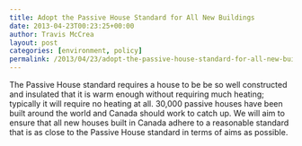 ```yaml
---
title: Adopt the Passive House Standard for All New Buildings
date: 2013-04-23T00:23:25+00:00
author: Travis McCrea
layout: post
categories: [environment, policy]
permalink: /2013/04/23/adopt-the-passive-house-standard-for-all-new-buildings/
---
```

The Passive House standard requires a house to be be so well constructed and insulated that it is warm enough without requiring much heating; typically it will require no heating at all. 30,000 passive houses have been built around the world and Canada should work to catch up. We will aim to ensure that all new houses built in Canada adhere to a reasonable standard that is as close to the Passive House standard in terms of aims as possible.